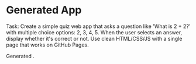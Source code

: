 # Generated App

Task: Create a simple quiz web app that asks a question like 'What is 2 + 2?' with multiple choice options: 2, 3, 4, 5. When the user selects an answer, display whether it's correct or not. Use clean HTML/CSS/JS with a single page that works on GitHub Pages.

Generated .